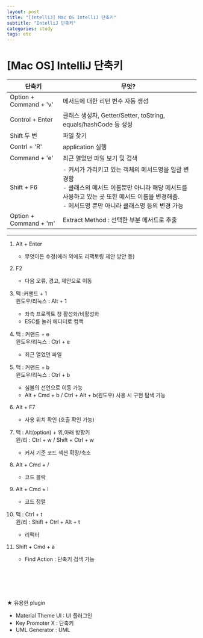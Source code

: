```yaml
---
layout: post
title: "[IntelliJ] Mac OS IntelliJ 단축키"
subtitle: "IntelliJ 단축키"
categories: study
tags: etc
---
```


# [Mac OS] IntelliJ 단축키

|단축키|무엇?|
|--|--|
|Option + Command + 'v'|메서드에 대한 리턴 변수 자동 생성|
|Control + Enter|클래스 생성자, Getter/Setter, toString, equals/hashCode 등 생성|
|Shift 두 번|파일 찾기|
|Contrl + 'R'|application 실행|
|Command + 'e'|최근 열었던 파일 보기 및 검색|
|Shift + F6|- 커서가 가리키고 있는 객체의 메서드명을 일괄 변경함<br/>- 클래스의 메서드 이름뿐만 아니라 해당 메서드를 사용하고 있는 곳 또한 메서드 이름을 변경해줌.<br/>- 메서드명 뿐만 아니라 클래스명 등의 변경 가능|
|Option + Command + 'm'|Extract Method  : 선택한 부분 메서드로 추출|



---

1. Alt + Enter
   - 무엇이든 수정(에러 외에도 리팩토링 제안 방안 등)

2. F2
   - 다음 오류, 경고, 제안으로 이동

3. 맥 :커맨드 + 1  
   윈도우/리눅스 : Alt + 1  
   - 좌측 프로젝트 창 활성화/비활성화
   - ESC를 눌러 에디터로 컴백

4. 맥 : 커맨드 + e  
   윈도우/리눅스 : Ctrl + e  
   - 최근 열었던 파일

5. 맥 : 커맨드 + b  
   윈도우/리눅스 : Ctrl + b  
   - 심볼의 선언으로 이동 가능  
   - Alt + Cmd + b / Ctrl + Alt + b(윈도우) 사용 시 구현 탐색 가능

6. Alt + F7  
   - 사용 위치 확인 (호출 확인 가능)

7. 맥 : Alt(option) + 위,아래 방향키  
   윈/리 : Ctrl + w / Shift + Ctrl + w  
   - 커서 기준 코드 섹션 확장/축소

8. Alt + Cmd + /  
   - 코드 블락

9. Alt + Cmd + l  
   - 코드 정렬 

10. 맥 : Ctrl + t  
    윈/리 : Shift + Ctrl + Alt + t  
      - 리팩터

11. Shift + Cmd + a  
      - Find Action : 단축키 검색 가능

<br/>
<br/>
<br/>
<br/>
  

★ 유용한 plugin
   - Material Theme UI  : UI 플러그인
   - Key Promoter X : 단축키 
   - UML Generator : UML